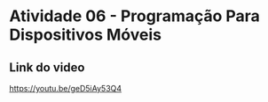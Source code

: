 # Atividade 06 - Programação Para Dispositivos Móveis

## Link do video
https://youtu.be/geD5iAy53Q4
